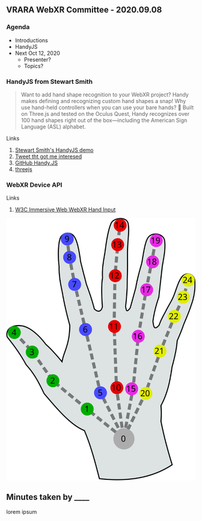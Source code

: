 ## VRARA WebXR Committee - 2020.09.08

### Agenda

- Introductions
- HandyJS
- Next Oct 12, 2020
  - Presenter?
  - Topics?

### HandyJS from Stewart Smith

> Want to add hand shape recognition to your WebXR project? Handy makes defining and recognizing custom hand shapes a snap! Why use hand-held controllers when you can use your bare hands? 👋 Built on Three.js and tested on the Oculus Quest, Handy recognizes over 100 hand shapes right out of the box—including the American Sign Language (ASL) alphabet.

Links

1. [Stewart Smith's HandyJS demo](https://stewartsmith.io/handy/)
2. [Tweet tht got me interesed](https://twitter.com/stew_rtsmith/status/1298274464208048134?s=20)
3. [GitHub Handy.JS](https://github.com/stewdio/handy.js)
5. [threejs](https://threejs.org)

### WebXR Device API

Links

1. [W3C Immersive Web WebXR Hand Input](https://immersive-web.github.io/webxr-hand-input/)

![Hand Layout](../images/hand-layout.svg)

## Minutes taken by ____

lorem ipsum